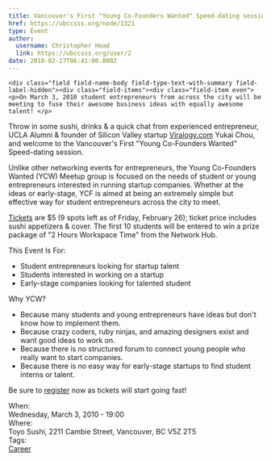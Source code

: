 ```yaml
---
title: Vancouver's First "Young Co-Founders Wanted" Speed-dating session 
href: https://ubccsss.org/node/1321
type: Event
author:
  username: Christopher Head
  link: https://ubccsss.org/user/2
date: 2010-02-27T06:41:00.000Z
---
```



    <div class="field field-name-body field-type-text-with-summary field-label-hidden"><div class="field-items"><div class="field-item even"><p>On March 3, 2010 student entrepreneurs from across the city will be meeting to fuse their awesome business ideas with equally awesome talent! </p>
<p>Throw in some sushi, drinks &amp; a quick chat from experienced entrepreneur, UCLA Alumni &amp; founder of Silicon Valley startup <a href="http://viralogy.com/">Viralogy.com</a> Yukai Chou, and welcome to the Vancouver&apos;s First &quot;Young Co-Founders Wanted&quot; Speed-dating session.</p>
<p>Unlike other networking events for entrepreneurs, the Young Co-Founders Wanted (YCW) Meetup group is focused on the needs of student or young entrepreneurs interested in running startup companies. Whether at the ideas or early-stage, YCF is aimed at being an extremely simple but effective way for student entrepreneurs across the city to meet.</p>
<p><a href="https://meetup.com/Vancouver-Young-Co-Founders-Wanted">Tickets</a> are $5 (9 spots left as of Friday, February 26); ticket price includes sushi appetizers &amp; cover. The first 10 students will be entered to win a prize package of &quot;2 Hours Workspace Time&quot; from the Network Hub.</p>
<p>This Event Is For:</p>
<ul>
<li>Student entrepreneurs looking for startup talent</li>
<li>Students interested in working on a startup</li>
<li>Early-stage companies looking for talented student</li>
</ul>
<p>Why YCW?</p>
<ul>
<li>Because many students and young entrepreneurs have ideas but don&apos;t know how to implement them.</li>
<li>Because crazy coders, ruby ninjas, and amazing designers exist and want good ideas to work on.</li>
<li>Because there is no structured forum to connect young people who really want to start companies.</li>
<li>Because there is no easy way for early-stage startups to find student interns or talent.</li>
</ul>
<p>Be sure to <a href="https://meetup.com/Vancouver-Young-Co-Founders-Wanted">register</a> now as tickets will start going fast!</p>
</div></div></div><div class="field field-name-field-dates field-type-datetime field-label-above"><div class="field-label">When:&#xA0;</div><div class="field-items"><div class="field-item even"><span class="date-display-single">Wednesday, March 3, 2010 - 19:00</span></div></div></div><div class="field field-name-field-location field-type-text field-label-above"><div class="field-label">Where:&#xA0;</div><div class="field-items"><div class="field-item even">Toyo Sushi, 2211 Cambie Street, Vancouver, BC V5Z 2T5</div></div></div>    <footer>
    <div class="field field-name-field-tags field-type-taxonomy-term-reference field-label-above"><div class="field-label">Tags:&#xA0;</div><div class="field-items"><div class="field-item even"><a href="/career">Career</a></div></div></div>      </footer>
    